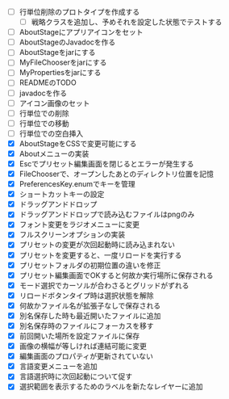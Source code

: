 - [ ] 行単位削除のプロトタイプを作成する
  - [ ] 戦略クラスを追加し、予めそれを設定した状態でテストする

- [ ] AboutStageにアプリアイコンをセット
- [ ] AboutStageのJavadocを作る
- [ ] AboutStageをjarにする
- [ ] MyFileChooserをjarにする
- [ ] MyPropertiesをjarにする
- [ ] READMEのTODO
- [ ] javadocを作る
- [ ] アイコン画像のセット
- [ ] 行単位での削除
- [ ] 行単位での移動
- [ ] 行単位での空白挿入
- [x] AboutStageをCSSで変更可能にする
- [x] Aboutメニューの実装
- [x] Escでプリセット編集画面を閉じるとエラーが発生する
- [x] FileChooserで、オープンしたあとのディレクトリ位置を記憶
- [x] PreferencesKey.enumでキーを管理
- [x] ショートカットキーの設定
- [x] ドラッグアンドドロップ
- [x] ドラッグアンドドロップで読み込むファイルはpngのみ
- [x] フォント変更をラジオメニューに変更
- [x] フルスクリーンオプションの実装
- [x] プリセットの変更が次回起動時に読み込まれない
- [x] プリセットを変更すると、一度リロードを実行する
- [x] プリセットフォルダの初期位置の違いを修正
- [x] プリセット編集画面でOKすると何故か実行場所に保存される
- [x] モード選択でカーソルが合わさるとグリッドがずれる
- [x] リロードボタンタイプ時は選択状態を解除
- [x] 何故かファイル名が拡張子なしで保存される
- [x] 別名保存した時も最近開いたファイルに追加
- [x] 別名保存時のファイルにフォーカスを移す
- [x] 前回開いた場所を設定ファイルに保存
- [x] 画像の横幅が等しければ連結可能に変更
- [x] 編集画面のプロパティが更新されていない
- [x] 言語変更メニューを追加
- [x] 言語選択時に次回起動について促す
- [x] 選択範囲を表示するためのラベルを新たなレイヤーに追加
